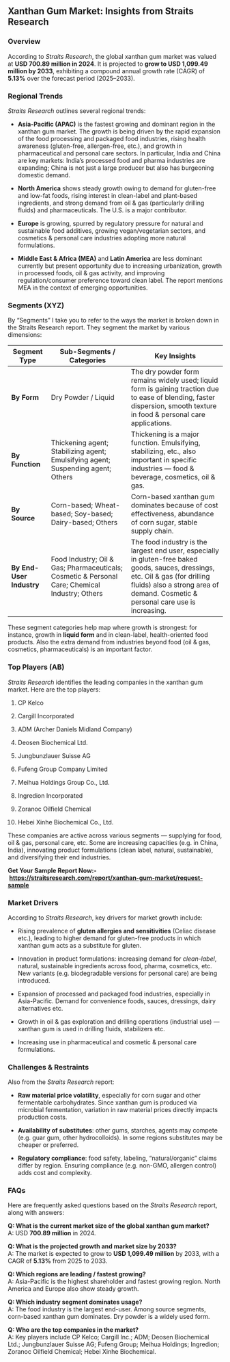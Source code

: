 <h2 data-start="294" data-end="347">Xanthan Gum Market: Insights from Straits Research</h2>
<h3 data-start="349" data-end="361">Overview</h3>
<p data-start="363" data-end="669">According to <em data-start="376" data-end="394">Straits Research</em>, the global xanthan gum market was valued at <strong data-start="440" data-end="470">USD 700.89 million in 2024</strong>. It is projected to <strong data-start="491" data-end="531">grow to USD 1,099.49 million by 2033</strong>, exhibiting a compound annual growth rate (CAGR) of <strong data-start="584" data-end="593">5.13%</strong> over the forecast period (2025&ndash;2033).&nbsp;</p>
<h3 data-start="676" data-end="695">Regional Trends</h3>
<p data-start="697" data-end="749"><em data-start="697" data-end="715">Straits Research</em> outlines several regional trends:</p>
<ul data-start="751" data-end="2201">
<li data-start="751" data-end="1287">
<p data-start="753" data-end="1287"><strong data-start="753" data-end="776">Asia-Pacific (APAC)</strong> is the fastest growing and dominant region in the xanthan gum market. The growth is being driven by the rapid expansion of the food processing and packaged food industries, rising health awareness (gluten-free, allergen-free, etc.), and growth in pharmaceutical and personal care sectors. In particular, India and China are key markets: India&rsquo;s processed food and pharma industries are expanding; China is not just a large producer but also has burgeoning domestic demand.&nbsp;</p>
</li>
<li data-start="1289" data-end="1595">
<p data-start="1291" data-end="1595"><strong data-start="1291" data-end="1308">North America</strong> shows steady growth owing to demand for gluten-free and low-fat foods, rising interest in clean-label and plant-based ingredients, and strong demand from oil &amp; gas (particularly drilling fluids) and pharmaceuticals. The U.S. is a major contributor.&nbsp;</p>
</li>
<li data-start="1597" data-end="1845">
<p data-start="1599" data-end="1845"><strong data-start="1599" data-end="1609">Europe</strong> is growing, spurred by regulatory pressure for natural and sustainable food additives, growing vegan/vegetarian sectors, and cosmetics &amp; personal care industries adopting more natural formulations.&nbsp;</p>
</li>
<li data-start="1847" data-end="2201">
<p data-start="1849" data-end="2201"><strong data-start="1849" data-end="1879">Middle East &amp; Africa (MEA)</strong> and <strong data-start="1884" data-end="1901">Latin America</strong> are less dominant currently but present opportunity due to increasing urbanization, growth in processed foods, oil &amp; gas activity, and improving regulation/consumer preference toward clean label. The report mentions MEA in the context of emerging opportunities.&nbsp;</p>
</li>
</ul>
<h3 data-start="2208" data-end="2226">Segments (XYZ)</h3>
<p data-start="2228" data-end="2378">By &ldquo;Segments&rdquo; I take you to refer to the ways the market is broken down in the Straits Research report. They segment the market by various dimensions:</p>
<div class="_tableContainer_1rjym_1">
<div class="group w-fit _tableWrapper_1rjym_13 flex flex-col-reverse" tabindex="-1">
<table class="w-fit min-w-(--thread-content-width)" data-start="2380" data-end="3591">
<thead data-start="2380" data-end="2439">
<tr data-start="2380" data-end="2439">
<th data-start="2380" data-end="2395" data-col-size="sm">Segment Type</th>
<th data-start="2395" data-end="2423" data-col-size="md">Sub-Segments / Categories</th>
<th data-start="2423" data-end="2439" data-col-size="xl">Key Insights</th>
</tr>
</thead>
<tbody data-start="2454" data-end="3591">
<tr data-start="2454" data-end="2701">
<td data-start="2454" data-end="2468" data-col-size="sm"><strong data-start="2456" data-end="2467">By Form</strong></td>
<td data-start="2468" data-end="2490" data-col-size="md">Dry Powder / Liquid</td>
<td data-start="2490" data-end="2701" data-col-size="xl">The dry powder form remains widely used; liquid form is gaining traction due to ease of blending, faster dispersion, smooth texture in food &amp; personal care applications.</td>
</tr>
<tr data-start="2702" data-end="2987">
<td data-start="2702" data-end="2720" data-col-size="sm"><strong data-start="2704" data-end="2719">By Function</strong></td>
<td data-start="2720" data-end="2803" data-col-size="md">Thickening agent; Stabilizing agent; Emulsifying agent; Suspending agent; Others</td>
<td data-col-size="xl" data-start="2803" data-end="2987">Thickening is a major function. Emulsifying, stabilizing, etc., also important in specific industries &mdash; food &amp; beverage, cosmetics, oil &amp; gas.</td>
</tr>
<tr data-start="2988" data-end="3213">
<td data-start="2988" data-end="3004" data-col-size="sm"><strong data-start="2990" data-end="3003">By Source</strong></td>
<td data-start="3004" data-end="3062" data-col-size="md">Corn-based; Wheat-based; Soy-based; Dairy-based; Others</td>
<td data-col-size="xl" data-start="3062" data-end="3213">Corn-based xanthan gum dominates because of cost effectiveness, abundance of corn sugar, stable supply chain.&nbsp;</td>
</tr>
<tr data-start="3214" data-end="3591">
<td data-start="3214" data-end="3241" data-col-size="sm"><strong data-start="3216" data-end="3240">By End-User Industry</strong></td>
<td data-start="3241" data-end="3338" data-col-size="md">Food Industry; Oil &amp; Gas; Pharmaceuticals; Cosmetic &amp; Personal Care; Chemical Industry; Others</td>
<td data-col-size="xl" data-start="3338" data-end="3591">The food industry is the largest end user, especially in gluten-free baked goods, sauces, dressings, etc. Oil &amp; gas (for drilling fluids) also a strong area of demand. Cosmetic &amp; personal care use is increasing.&nbsp;</td>
</tr>
</tbody>
</table>
</div>
</div>
<p data-start="3593" data-end="3858">These segment categories help map where growth is strongest: for instance, growth in <strong data-start="3678" data-end="3693">liquid form</strong> and in clean-label, health-oriented food products. Also the extra demand from industries beyond food (oil &amp; gas, cosmetics, pharmaceuticals) is an important factor.</p>
<h3 data-start="3865" data-end="3885">Top Players (AB)</h3>
<p data-start="3887" data-end="3991"><em data-start="3887" data-end="3905">Straits Research</em> identifies the leading companies in the xanthan gum market. Here are the top players:</p>
<ol data-start="3993" data-end="4338">
<li data-start="3993" data-end="4006">
<p data-start="3996" data-end="4006">CP Kelco</p>
</li>
<li data-start="4007" data-end="4032">
<p data-start="4010" data-end="4032">Cargill Incorporated</p>
</li>
<li data-start="4033" data-end="4074">
<p data-start="4036" data-end="4074">ADM (Archer Daniels Midland Company)</p>
</li>
<li data-start="4075" data-end="4103">
<p data-start="4078" data-end="4103">Deosen Biochemical Ltd.</p>
</li>
<li data-start="4104" data-end="4132">
<p data-start="4107" data-end="4132">Jungbunzlauer Suisse AG</p>
</li>
<li data-start="4133" data-end="4166">
<p data-start="4136" data-end="4166">Fufeng Group Company Limited</p>
</li>
<li data-start="4167" data-end="4203">
<p data-start="4170" data-end="4203">Meihua Holdings Group Co., Ltd.</p>
</li>
<li data-start="4204" data-end="4231">
<p data-start="4207" data-end="4231">Ingredion Incorporated</p>
</li>
<li data-start="4232" data-end="4262">
<p data-start="4235" data-end="4262">Zoranoc Oilfield Chemical</p>
</li>
<li data-start="4263" data-end="4338">
<p data-start="4267" data-end="4338">Hebei Xinhe Biochemical Co., Ltd.&nbsp;</p>
</li>
</ol>
<p data-start="4340" data-end="4646">These companies are active across various segments &mdash; supplying for food, oil &amp; gas, personal care, etc. Some are increasing capacities (e.g. in China, India), innovating product formulations (clean label, natural, sustainable), and diversifying their end industries.&nbsp;</p>
<p data-start="4340" data-end="4646"><strong>Get Your Sample Report Now:-&nbsp;<a href="https://straitsresearch.com/report/xanthan-gum-market/request-sample">https://straitsresearch.com/report/xanthan-gum-market/request-sample</a>&nbsp;</strong></p>
<h3 data-start="4653" data-end="4671">Market Drivers</h3>
<p data-start="4673" data-end="4744">According to <em data-start="4686" data-end="4704">Straits Research</em>, key drivers for market growth include:</p>
<ul data-start="4746" data-end="5740">
<li data-start="4746" data-end="4976">
<p data-start="4748" data-end="4976">Rising prevalence of <strong data-start="4769" data-end="4807">gluten allergies and sensitivities</strong> (Celiac disease etc.), leading to higher demand for gluten-free products in which xanthan gum acts as a substitute for gluten.&nbsp;</p>
</li>
<li data-start="4977" data-end="5246">
<p data-start="4979" data-end="5246">Innovation in product formulations: increasing demand for <em data-start="5037" data-end="5050">clean-label</em>, natural, sustainable ingredients across food, pharma, cosmetics, etc. New variants (e.g. biodegradable versions for personal care) are being introduced.&nbsp;</p>
</li>
<li data-start="5247" data-end="5444">
<p data-start="5249" data-end="5444">Expansion of processed and packaged food industries, especially in Asia-Pacific. Demand for convenience foods, sauces, dressings, dairy alternatives etc.&nbsp;</p>
</li>
<li data-start="5445" data-end="5620">
<p data-start="5447" data-end="5620">Growth in oil &amp; gas exploration and drilling operations (industrial use) &mdash; xanthan gum is used in drilling fluids, stabilizers etc.&nbsp;</p>
</li>
<li data-start="5621" data-end="5740">
<p data-start="5623" data-end="5740">Increasing use in pharmaceutical and cosmetic &amp; personal care formulations.&nbsp;</p>
</li>
</ul>
<h3 data-start="5747" data-end="5774">Challenges &amp; Restraints</h3>
<p data-start="5776" data-end="5816">Also from the <em data-start="5790" data-end="5808">Straits Research</em> report:</p>
<ul data-start="5818" data-end="6514">
<li data-start="5818" data-end="6085">
<p data-start="5820" data-end="6085"><strong data-start="5820" data-end="5853">Raw material price volatility</strong>, especially for corn sugar and other fermentable carbohydrates. Since xanthan gum is produced via microbial fermentation, variation in raw material prices directly impacts production costs.</p>
</li>
<li data-start="6086" data-end="6298">
<p data-start="6088" data-end="6298"><strong data-start="6088" data-end="6119">Availability of substitutes</strong>: other gums, starches, agents may compete (e.g. guar gum, other hydrocolloids). In some regions substitutes may be cheaper or preferred.&nbsp;</p>
</li>
<li data-start="6299" data-end="6514">
<p data-start="6301" data-end="6514"><strong data-start="6301" data-end="6326">Regulatory compliance</strong>: food safety, labeling, &ldquo;natural/organic&rdquo; claims differ by region. Ensuring compliance (e.g. non-GMO, allergen control) adds cost and complexity.&nbsp;</p>
</li>
</ul>
<h3 data-start="6521" data-end="6529">FAQs</h3>
<p data-start="6531" data-end="6626">Here are frequently asked questions based on the <em data-start="6580" data-end="6598">Straits Research</em> report, along with answers:</p>
<p data-start="6628" data-end="6777"><strong data-start="6628" data-end="6700">Q: What is the current market size of the global xanthan gum market?</strong><br data-start="6700" data-end="6703" /> A: USD <strong data-start="6710" data-end="6728">700.89 million</strong> in 2024.&nbsp;</p>
<p data-start="6779" data-end="6996"><strong data-start="6779" data-end="6839">Q: What is the projected growth and market size by 2033?</strong><br data-start="6839" data-end="6842" /> A: The market is expected to grow to <strong data-start="6879" data-end="6903">USD 1,099.49 million</strong> by 2033, with a CAGR of <strong data-start="6928" data-end="6937">5.13%</strong> from 2025 to 2033.&nbsp;</p>
<p data-start="6998" data-end="7212"><strong data-start="6998" data-end="7049">Q: Which regions are leading / fastest growing?</strong><br data-start="7049" data-end="7052" /> A: Asia-Pacific is the highest shareholder and fastest growing region. North America and Europe also show steady growth.&nbsp;</p>
<p data-start="7214" data-end="7439"><strong data-start="7214" data-end="7260">Q: Which industry segment dominates usage?</strong><br data-start="7260" data-end="7263" /> A: The food industry is the largest end-user. Among source segments, corn-based xanthan gum dominates. Dry powder is a widely used form.&nbsp;</p>
<p data-start="7441" data-end="7726"><strong data-start="7441" data-end="7488">Q: Who are the top companies in the market?</strong><br data-start="7488" data-end="7491" /> A: Key players include CP Kelco; Cargill Inc.; ADM; Deosen Biochemical Ltd.; Jungbunzlauer Suisse AG; Fufeng Group; Meihua Holdings; Ingredion; Zoranoc Oilfield Chemical; Hebei Xinhe Biochemical.&nbsp;</p>
